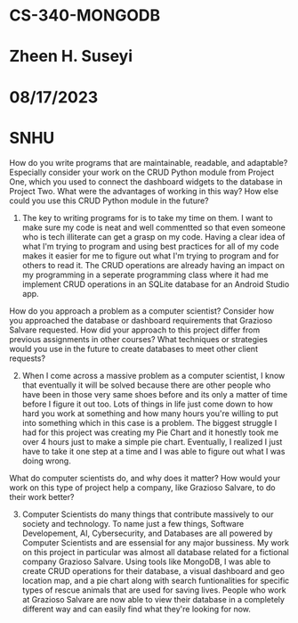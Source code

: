 # CS-340-MONGODB
# Zheen H. Suseyi
# 08/17/2023
# SNHU
How do you write programs that are maintainable, readable, and adaptable? Especially consider your work on the CRUD Python module from Project One, which you used to connect the dashboard widgets to the database in Project Two. What were the advantages of working in this way? How else could you use this CRUD Python module in the future?



1. The key to writing programs for  is to take my time on them. I want to make sure my code is neat and well commentted so that even someone who is tech illiterate can get a grasp on my code. Having a clear idea of what I'm trying to program and using best practices for all of my code makes it easier for me to figure out what I'm trying to program and for others to read it. The CRUD operations are already having an impact on my programming in a seperate programming class where it had me implement CRUD operations in an SQLite database for an Android Studio app.
   
How do you approach a problem as a computer scientist? Consider how you approached the database or dashboard requirements that Grazioso Salvare requested. How did your approach to this project differ from previous assignments in other courses? What techniques or strategies would you use in the future to create databases to meet other client requests?



2. When I come across a massive problem as a computer scientist, I know that eventually it will be solved because there are other people who have been in those very same shoes before and its only a matter of time before I figure it out too. Lots of things in life just come down to how hard you work at something and how many hours you're willing to put into something which in this case is a problem. The biggest struggle I had for this project was creating my Pie Chart and it honestly took me over 4 hours just to make a simple pie chart. Eventually, I realized I just have to take it one step at a time and I was able to figure out what I was doing wrong.


   
What do computer scientists do, and why does it matter? How would your work on this type of project help a company, like Grazioso Salvare, to do their work better?


3. Computer Scientists do many things that contribute massively to our society and technology. To name just a few things, Software Developement, AI, Cybersecurity, and Databases are all powered by Computer Scientists and are essensial for any major bussiness. My work on this project in particular was almost all database related for a fictional company Grazioso Salvare. Using tools like MongoDB, I was able to create CRUD operations for their database, a visual dashboard and geo location map, and a pie chart along with search funtionalities for specific types of rescue animals that are used for saving lives. People who work at Grazioso Salvare are now able to view their database in a completely different way and can easily find what they're looking for now.
